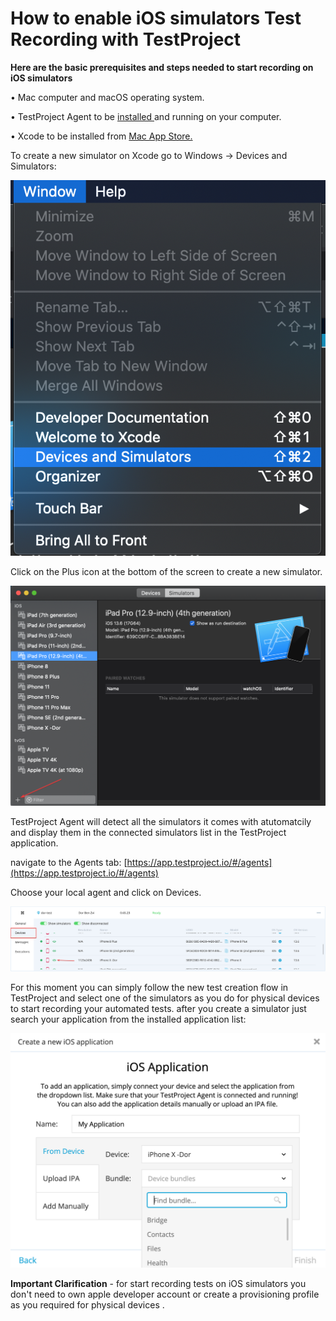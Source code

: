 # How to enable iOS simulators Test Recording with TestProject

**Here are the basic prerequisites and steps needed to start recording on iOS simulators**

• Mac computer and macOS operating system.

• TestProject Agent to be [installed ](https://intercom.help/testprojectio/getting-started/installation-and-setup)and running on your computer.

• Xcode to be installed from [Mac App Store.](https://apps.apple.com/us/app/xcode/id497799835?ls=1\&mt=12)

To create a new simulator on Xcode go to Windows -> Devices and Simulators:

![](<../../.gitbook/assets/image (452).png>)

Click on the Plus icon at the bottom of the screen to create a new simulator.

![](<../../.gitbook/assets/image (504).png>)

TestProject Agent will detect all the simulators it comes with atutomatcily and display them in the connected simulators list in the TestProject application.

navigate to the Agents tab: [https://app.testproject.io/#/agents](https://app.testproject.io/#/agents)

Choose your local agent and click on Devices.

![](<../../.gitbook/assets/image (510).png>)

For this moment you can simply follow the new test creation flow in TestProject and select one of the simulators as you do for physical devices to start recording your automated tests. after you create a simulator just search your application from the installed application list:

![](<../../.gitbook/assets/image (538).png>)

**Important Clarification** - for start recording tests on iOS simulators you don't need to own apple developer account or create a provisioning profile as you required for physical devices .
